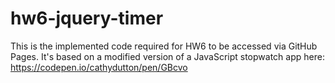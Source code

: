 # hw6-jquery-timer
This is the implemented code required for HW6 to be accessed via GitHub Pages. It's based on a modified version of a JavaScript stopwatch app here: https://codepen.io/cathydutton/pen/GBcvo
